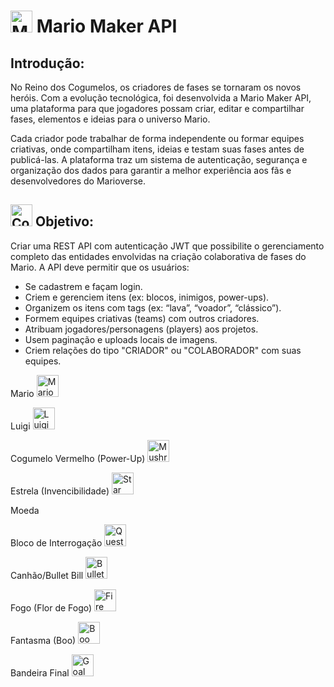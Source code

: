 # <img src="https://raw.githubusercontent.com/Tarikul-Islam-Anik/Animated-Fluent-Emojis/master/Emojis/People/Man%20Supervillain.png" alt="Mario" width="35" height="35" /> Mario Maker API 

## Introdução:
No Reino dos Cogumelos, os criadores de fases se tornaram os novos heróis. Com a evolução tecnológica, foi desenvolvida a Mario Maker API, uma plataforma para que jogadores possam criar, editar e compartilhar fases, elementos e ideias para o universo Mario.

Cada criador pode trabalhar de forma independente ou formar equipes criativas, onde compartilham itens, ideias e testam suas fases antes de publicá-las. A plataforma traz um sistema de autenticação, segurança e organização dos dados para garantir a melhor experiência aos fãs e desenvolvedores do Marioverse.

## <img src="https://raw.githubusercontent.com/Tarikul-Islam-Anik/Animated-Fluent-Emojis/master/Emojis/Objects/Coin.png" alt="Coin" width="35" height="35" /> Objetivo: 
Criar uma REST API com autenticação JWT que possibilite o gerenciamento completo das entidades envolvidas na criação colaborativa de fases do Mario. A API deve permitir que os usuários:
* Se cadastrem e façam login.
* Criem e gerenciem itens (ex: blocos, inimigos, power-ups).
* Organizem os itens com tags (ex: “lava”, “voador”, “clássico”).
* Formem equipes criativas (teams) com outros criadores.
* Atribuam jogadores/personagens (players) aos projetos.
* Usem paginação e uploads locais de imagens.
* Criem relações do tipo "CRIADOR" ou "COLABORADOR" com suas equipes.

Mario
<img src="https://raw.githubusercontent.com/Tarikul-Islam-Anik/Animated-Fluent-Emojis/master/Emojis/People/Man%20Supervillain.png" alt="Mario" width="35" height="35" />

Luigi
<img src="https://raw.githubusercontent.com/Tarikul-Islam-Anik/Animated-Fluent-Emojis/master/Emojis/People/Man%20Hero.png" alt="Luigi" width="35" height="35" />

Cogumelo Vermelho (Power-Up)
<img src="https://raw.githubusercontent.com/Tarikul-Islam-Anik/Animated-Fluent-Emojis/master/Emojis/Animals/Mushroom.png" alt="Mushroom" width="35" height="35" />

Estrela (Invencibilidade)
<img src="https://raw.githubusercontent.com/Tarikul-Islam-Anik/Animated-Fluent-Emojis/master/Emojis/Activities/Glowing%20Star.png" alt="Star" width="35" height="35" />

Moeda


Bloco de Interrogação
<img src="https://raw.githubusercontent.com/Tarikul-Islam-Anik/Animated-Fluent-Emojis/master/Emojis/Objects/Package.png" alt="Question Block" width="35" height="35" />

Canhão/Bullet Bill
<img src="https://raw.githubusercontent.com/Tarikul-Islam-Anik/Animated-Fluent-Emojis/master/Emojis/Objects/Cannon.png" alt="Bullet Bill" width="35" height="35" />

Fogo (Flor de Fogo)
<img src="https://raw.githubusercontent.com/Tarikul-Islam-Anik/Animated-Fluent-Emojis/master/Emojis/Travel%20and%20Places/Volcano.png" alt="Fire Flower" width="35" height="35" />

Fantasma (Boo)
<img src="https://raw.githubusercontent.com/Tarikul-Islam-Anik/Animated-Fluent-Emojis/master/Emojis/Activities/Ghost.png" alt="Boo" width="35" height="35" />

Bandeira Final
<img src="https://raw.githubusercontent.com/Tarikul-Islam-Anik/Animated-Fluent-Emojis/master/Emojis/Objects/Triangular%20Flag.png" alt="Goal Flag" width="35" height="35" />

